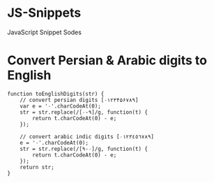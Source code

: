 # JS-Snippets
JavaScript Snippet Sodes

# Convert Persian & Arabic digits to English
```
function toEnglishDigits(str) {
    // convert persian digits [۰۱۲۳۴۵۶۷۸۹]
    var e = '۰'.charCodeAt(0);
    str = str.replace(/[۰-۹]/g, function(t) {
        return t.charCodeAt(0) - e;
    });
    
    // convert arabic indic digits [٠١٢٣٤٥٦٧٨٩]
    e = '٠'.charCodeAt(0);
    str = str.replace(/[٠-٩]/g, function(t) {
        return t.charCodeAt(0) - e;
    });
    return str;
}
```

